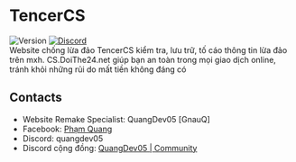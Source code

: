 # TencerCS
![Version](https://img.shields.io/badge/Minecraft-1.0.0-green?style=flat&logoColor=gray&labelColor=gray)
[![Discord](https://img.shields.io/discord/1247029974154612828.svg?label=&logo=discord&logoColor=ffffff&color=7389D8&labelColor=6A7EC2)](https://discord.gg/HsSUVGSc3c)<br>
Website chống lừa đảo TencerCS kiểm tra, lưu trữ, tố cáo thông tin lừa đảo trên mxh. CS.DoiThe24.net giúp bạn an toàn trong mọi giao dịch online, tránh khỏi những rủi do mất tiền không đáng có
## Contacts
- Website Remake Specialist: QuangDev05 [GnauQ]
- Facebook: [Phạm Quang](https://fb.com/quangdev05/)
- Discord: quangdev05
- Discord cộng đồng: [QuangDev05 | Community](https://discord.gg/HsSUVGSc3c)
